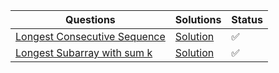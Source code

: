 | Questions                                                                                                                                                                       | Solutions                                                                                                          | Status |
| ------------------------------------------------------------------------------------------------------------------------------------------------------------------------------- | ------------------------------------------------------------------------------------------------------------------ | ------ |
| [Longest Consecutive Sequence](https://leetcode.com/problems/longest-consecutive-sequence/description/)                                                                         | [Solution](https://github.com/SuvadeepMukherjee/dsa-to-do-sheet/blob/main/Hashing/longest-consecutive-sequence.js) | ✅     |
| [Longest Subarray with sum k](https://www.geeksforgeeks.org/problems/longest-sub-array-with-sum-k0809/1?itm_source=geeksforgeeks&itm_medium=article&itm_campaign=practice_card) | [Solution](https://github.com/SuvadeepMukherjee/dsa-to-do-sheet/blob/main/Hashing/longest-subarrry-with-sum-k.js)  | ✅     |

